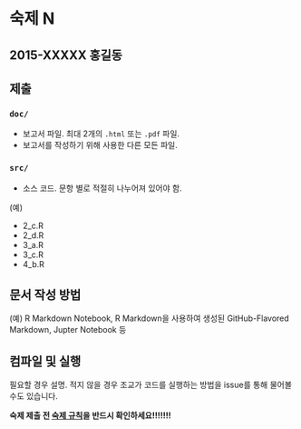 # 숙제 N
## 2015-XXXXX 홍길동

## 제출 

### `doc/`
* 보고서 파일. 최대 2개의 `.html` 또는 `.pdf` 파일.
* 보고서를 작성하기 위해 사용한 다른 모든 파일. 

### `src/`
* 소스 코드. 문항 별로 적절히 나누어져 있어야 함.

(예)
* 2_c.R
* 2_d.R
* 3_a.R
* 3_c.R
* 4_b.R

## 문서 작성 방법
(예) R Markdown Notebook, R Markdown을 사용하여 생성된 GitHub-Flavored Markdown, Jupter Notebook 등

## 컴파일 및 실행

필요할 경우 설명. 적지 않을 경우 조교가 코드를 실행하는 방법을 issue를 통해 물어볼 수도 있습니다. 


__숙제 제출 전 [숙제 규칙](https://github.com/snu-stat/cs17-commonplace)을 반드시 확인하세요!!!!!!!__
